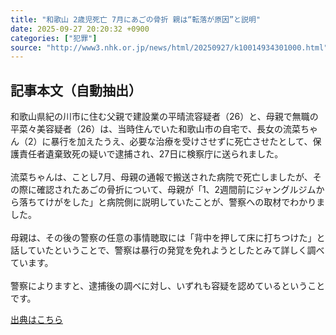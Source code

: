 ```yaml
---
title: "和歌山 2歳児死亡 7月にあごの骨折 親は“転落が原因”と説明"
date: 2025-09-27 20:20:32 +0900
categories: ["犯罪"]
source: "http://www3.nhk.or.jp/news/html/20250927/k10014934301000.html"
---
```


## 記事本文（自動抽出）
<div><div class="body-text">
										<p>和歌山県紀の川市に住む父親で建設業の平晴流容疑者（26）と、母親で無職の平菜々美容疑者（26）は、当時住んでいた和歌山市の自宅で、長女の流菜ちゃん（2）に暴行を加えたうえ、必要な治療を受けさせずに死亡させたとして、保護責任者遺棄致死の疑いで逮捕され、27日に検察庁に送られました。<br><br>流菜ちゃんは、ことし7月、母親の通報で搬送された病院で死亡しましたが、その際に確認されたあごの骨折について、母親が「1、2週間前にジャングルジムから落ちてけがをした」と病院側に説明していたことが、警察への取材でわかりました。<br><br>母親は、その後の警察の任意の事情聴取には「背中を押して床に打ちつけた」と話していたということで、警察は暴行の発覚を免れようとしたとみて詳しく調べています。<br><br>警察によりますと、逮捕後の調べに対し、いずれも容疑を認めているということです。</p>
								</div>
							</div>

[出典はこちら](http://www3.nhk.or.jp/news/html/20250927/k10014934301000.html)
